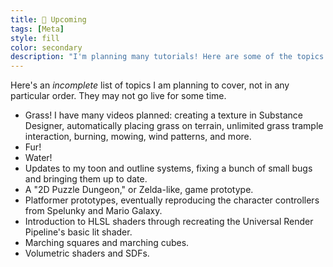 ```yaml
---
title: 🔮 Upcoming
tags: [Meta]
style: fill
color: secondary 
description: "I'm planning many tutorials! Here are some of the topics they will cover."
---
```


Here's an *incomplete* list of topics I am planning to cover, not in any particular order. They may not go live for some time.

- Grass! I have many videos planned: creating a texture in Substance Designer, automatically placing grass on terrain, unlimited grass trample interaction, burning, mowing, wind patterns, and more.
- Fur!
- Water!
- Updates to my toon and outline systems, fixing a bunch of small bugs and bringing them up to date.
- A "2D Puzzle Dungeon," or Zelda-like, game prototype.
- Platformer prototypes, eventually reproducing the character controllers from Spelunky and Mario Galaxy.
- Introduction to HLSL shaders through recreating the Universal Render Pipeline's basic lit shader.
- Marching squares and marching cubes.
- Volumetric shaders and SDFs.
